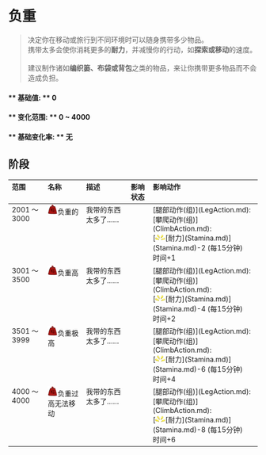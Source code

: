 # 负重  
> 决定你在移动或旅行到不同环境时可以随身携带多少物品。<br>携带太多会使你消耗更多的<b>耐力</b>，并减慢你的行动，如<b>探索或移动</b>的速度。<br><br>建议制作诸如<b>编织篓、布袋或背包</b>之类的物品，来让你携带更多物品而不会造成负担。  
  
#### ** 基础值: ** 0   
#### ** 变化范围: ** 0 ~ 4000  
#### ** 基础变化率: ** 无   
## 阶段  
<table class="table table-bordered"><thead><tr ><th  style="text-align:left;vertical-align:top;" >范围</th><th  style="text-align:left;vertical-align:top;" >名称</th><th  style="text-align:left;vertical-align:top;" >描述</th><th  style="text-align:left;vertical-align:top;" >影响状态</th><th  style="text-align:left;vertical-align:top;" >影响动作</th></tr></thead><tr ><td  style="text-align:left;vertical-align:top;" >2001 ～ 3000</td><td  style="text-align:left;vertical-align:top;" ><div style="width:20px;display:inline-block;text-align:center"><img decoding="async" src="Sprite/Weight.png" href="a.md" style="max-width:20px;max-height:20px;"></div>负重的</td><td  style="text-align:left;vertical-align:top;" >我带的东西太多了……</td><td  style="text-align:left;vertical-align:top;" ></td><td  style="text-align:left;vertical-align:top;" >[腿部动作(组)](LegAction.md): <br>[攀爬动作(组)](ClimbAction.md): <br>[<div style="width:20px;display:inline-block;text-align:center"><img decoding="async" src="Sprite/Tired.png" href="a.md" style="max-width:20px;max-height:20px;"></div>[耐力](Stamina.md)](Stamina.md)-2 (每15分钟)<br>时间+1</td></tr><tr ><td  style="text-align:left;vertical-align:top;" >3001 ～ 3500</td><td  style="text-align:left;vertical-align:top;" ><div style="width:20px;display:inline-block;text-align:center"><img decoding="async" src="Sprite/Weight.png" href="a.md" style="max-width:20px;max-height:20px;"></div>负重高</td><td  style="text-align:left;vertical-align:top;" >我带的东西太多了……</td><td  style="text-align:left;vertical-align:top;" ></td><td  style="text-align:left;vertical-align:top;" >[腿部动作(组)](LegAction.md): <br>[攀爬动作(组)](ClimbAction.md): <br>[<div style="width:20px;display:inline-block;text-align:center"><img decoding="async" src="Sprite/Tired.png" href="a.md" style="max-width:20px;max-height:20px;"></div>[耐力](Stamina.md)](Stamina.md)-4 (每15分钟)<br>时间+2</td></tr><tr ><td  style="text-align:left;vertical-align:top;" >3501 ～ 3999</td><td  style="text-align:left;vertical-align:top;" ><div style="width:20px;display:inline-block;text-align:center"><img decoding="async" src="Sprite/Weight.png" href="a.md" style="max-width:20px;max-height:20px;"></div>负重极高</td><td  style="text-align:left;vertical-align:top;" >我带的东西太多了……</td><td  style="text-align:left;vertical-align:top;" ></td><td  style="text-align:left;vertical-align:top;" >[腿部动作(组)](LegAction.md): <br>[攀爬动作(组)](ClimbAction.md): <br>[<div style="width:20px;display:inline-block;text-align:center"><img decoding="async" src="Sprite/Tired.png" href="a.md" style="max-width:20px;max-height:20px;"></div>[耐力](Stamina.md)](Stamina.md)-6 (每15分钟)<br>时间+4</td></tr><tr ><td  style="text-align:left;vertical-align:top;" >4000 ～ 4000</td><td  style="text-align:left;vertical-align:top;" ><div style="width:20px;display:inline-block;text-align:center"><img decoding="async" src="Sprite/Weight.png" href="a.md" style="max-width:20px;max-height:20px;"></div>负重过高无法移动</td><td  style="text-align:left;vertical-align:top;" >我带的东西太多了……</td><td  style="text-align:left;vertical-align:top;" ></td><td  style="text-align:left;vertical-align:top;" >[腿部动作(组)](LegAction.md): <br>[攀爬动作(组)](ClimbAction.md): <br>[<div style="width:20px;display:inline-block;text-align:center"><img decoding="async" src="Sprite/Tired.png" href="a.md" style="max-width:20px;max-height:20px;"></div>[耐力](Stamina.md)](Stamina.md)-8 (每15分钟)<br>时间+6</td></tr></tbody></table>  
  


<script>document.title="负重 - 卡牌生存百科 Card Survival Wiki";</script>